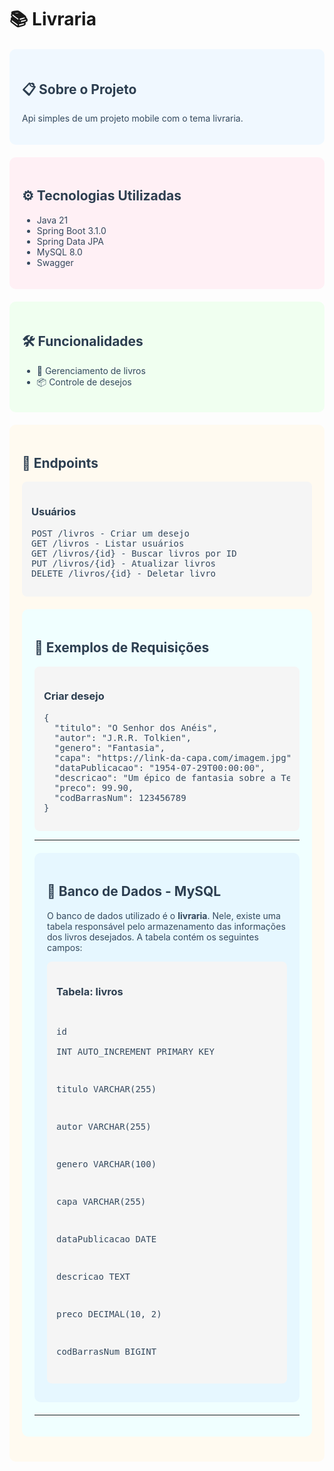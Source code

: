 # 📚 Livraria

<div style="background-color: #f0f8ff; padding: 20px; border-radius: 10px; margin: 20px 0;">
  <h2 style="color: #2c3e50;">📋 Sobre o Projeto</h2>
  <p style="color: #34495e;">Api simples de um projeto mobile com o tema livraria.</p>
</div>

<div style="background-color: #fff0f5; padding: 20px; border-radius: 10px; margin: 20px 0;">
  <h2 style="color: #2c3e50;">⚙️ Tecnologias Utilizadas</h2>
  <ul style="color: #34495e;">
    <li>Java 21</li>
    <li>Spring Boot 3.1.0</li>
    <li>Spring Data JPA</li>
    <li>MySQL 8.0</li>
    <li>Swagger</li>
  </ul>
</div>

<div style="background-color: #f0fff0; padding: 20px; border-radius: 10px; margin: 20px 0;">
  <h2 style="color: #2c3e50;">🛠️ Funcionalidades</h2>
  <ul style="color: #34495e;">
    <li>📖 Gerenciamento de livros</li>
    <li>📦 Controle de desejos</li>
  </ul>
</div>

<div style="background-color: #fffaf0; padding: 20px; border-radius: 10px; margin: 20px 0;">
  <h2 style="color: #2c3e50;">📝 Endpoints</h2>
  
  <div style="background-color: #f5f5f5; padding: 15px; border-radius: 8px; margin: 10px 0;">
    <h3 style="color: #2c3e50;">Usuários</h3>
    <pre style="color: #34495e;">
POST /livros - Criar um desejo
GET /livros - Listar usuários
GET /livros/{id} - Buscar livros por ID
PUT /livros/{id} - Atualizar livros
DELETE /livros/{id} - Deletar livro</pre>
  </div>


<div style="background-color: #f0ffff; padding: 20px; border-radius: 10px; margin: 20px 0;">
  <h2 style="color: #2c3e50;">🎨 Exemplos de Requisições</h2>
  
  <div style="background-color: #f5f5f5; padding: 15px; border-radius: 8px; margin: 10px 0;">
    <h3 style="color: #2c3e50;">Criar desejo</h3>
    <pre style="color: #34495e;">
{
  "titulo": "O Senhor dos Anéis",
  "autor": "J.R.R. Tolkien",
  "genero": "Fantasia",
  "capa": "https://link-da-capa.com/imagem.jpg",
  "dataPublicacao": "1954-07-29T00:00:00",
  "descricao": "Um épico de fantasia sobre a Terra Média.",
  "preco": 99.90,
  "codBarrasNum": 123456789
}
</pre>
  </div>

---

<div style="background-color: #e6f7ff; padding: 20px; border-radius: 10px; margin: 20px 0;">
  <h2 style="color: #2c3e50;">💾 Banco de Dados - MySQL</h2>
  <p style="color: #34495e;">O banco de dados utilizado é o <strong>livraria</strong>. Nele, existe uma tabela responsável pelo armazenamento das informações dos livros desejados. A tabela contém os seguintes campos:</p>

  <div style="background-color: #f5f5f5; padding: 15px; border-radius: 8px; margin: 10px 0;">
    <h3 style="color: #2c3e50;">Tabela: livros</h3>
    <pre style="color: #34495e;">


id               
INT AUTO_INCREMENT PRIMARY KEY


titulo
VARCHAR(255)

autor
VARCHAR(255)

genero
VARCHAR(100)

capa
VARCHAR(255)

dataPublicacao
DATE

descricao
TEXT

preco
DECIMAL(10, 2)

codBarrasNum
BIGINT</pre>

  </div>
</div>

---

